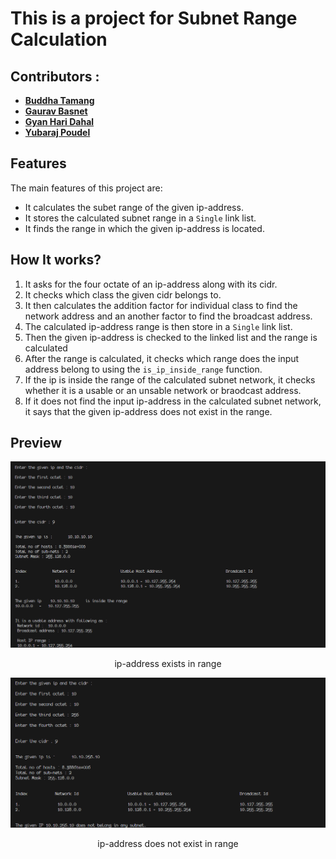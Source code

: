 # This is a project for Subnet Range Calculation

## Contributors :

- [**Buddha Tamang**](https://github.com/Bud10)
- [**Gaurav Basnet**](https://github.com/GauravBasnet00)
- [**Gyan Hari Dahal**](https://github.com/Varl-Starkiller)
- [**Yubaraj Poudel**](https://github.com/poudel-yubaraj)

## **Features**

The main features of this project are:

- It calculates the subet range of the given ip-address.
- It stores the calculated subnet range in a `Single` link list.
- It finds the range in which the given ip-address is located.

## **How It works?**

1. It asks for the four octate of an ip-address along with its cidr.
2. It checks which class the given cidr belongs to.
3. It then calculates the addition factor for individual class to find the network address and an another factor to find the broadcast address.
4. The calculated ip-address range is then store in a `Single` link list.
5. Then the given ip-address is checked to the linked list and the range is calculated
6. After the range is calculated, it checks which range does the input address belong to using the `is_ip_inside_range` function.
7. If the ip is inside the range of the calculated subnet network, it checks whether it is a usable or an unsable network or braodcast address.
8. If it does not find the input ip-address in the calculated subnet network, it says that the given ip-address does not exist in the range.  

## **Preview**

![Exist Output](./Images/Exist-Output.png)

<p align='center'>ip-address exists in range</p>

![No Exist Output](./Images/No-Exist-Output.png)

<p align='center'>ip-address does not exist in range</p>
